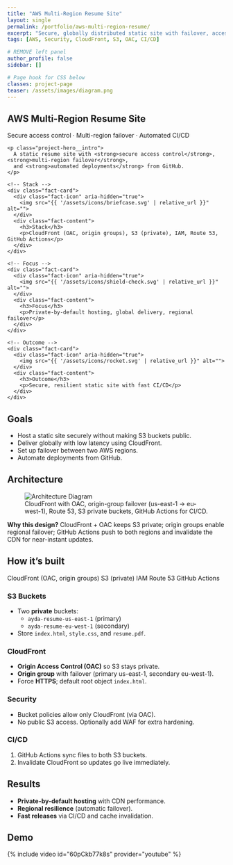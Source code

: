 ```yaml
---
title: "AWS Multi-Region Resume Site"
layout: single
permalink: /portfolio/aws-multi-region-resume/
excerpt: "Secure, globally distributed static site with failover, access control, and CI/CD."
tags: [AWS, Security, CloudFront, S3, OAC, CI/CD]

# REMOVE left panel
author_profile: false
sidebar: []

# Page hook for CSS below
classes: project-page
teaser: /assets/images/diagram.png
---
```


<!-- HERO -->
<section class="project-hero">
  <div class="project-hero__inner">
    <h1 class="project-hero__title">AWS Multi-Region Resume Site</h1>
    <p class="project-hero__tagline">Secure access control · Multi-region failover · Automated CI/CD</p>

    <p class="project-hero__intro">
      A static resume site with <strong>secure access control</strong>, <strong>multi-region failover</strong>,
      and <strong>automated deployments</strong> from GitHub.
    </p>
  </div>
</section>

<!-- QUICK FACTS -->
<section class="facts">
  <div class="facts-grid">

    <!-- Stack -->
    <div class="fact-card">
      <div class="fact-icon" aria-hidden="true">
        <img src="{{ '/assets/icons/briefcase.svg' | relative_url }}" alt="">
      </div>
      <div class="fact-content">
        <h3>Stack</h3>
        <p>CloudFront (OAC, origin groups), S3 (private), IAM, Route 53, GitHub Actions</p>
      </div>
    </div>

    <!-- Focus -->
    <div class="fact-card">
      <div class="fact-icon" aria-hidden="true">
        <img src="{{ '/assets/icons/shield-check.svg' | relative_url }}" alt="">
      </div>
      <div class="fact-content">
        <h3>Focus</h3>
        <p>Private-by-default hosting, global delivery, regional failover</p>
      </div>
    </div>

    <!-- Outcome -->
    <div class="fact-card">
      <div class="fact-icon" aria-hidden="true">
        <img src="{{ '/assets/icons/rocket.svg' | relative_url }}" alt="">
      </div>
      <div class="fact-content">
        <h3>Outcome</h3>
        <p>Secure, resilient static site with fast CI/CD</p>
      </div>
    </div>

  </div>
</section>

<!-- GOALS -->
<section class="section-card">
  <h2>Goals</h2>
  <ul>
    <li>Host a static site securely without making S3 buckets public.</li>
    <li>Deliver globally with low latency using CloudFront.</li>
    <li>Set up failover between two AWS regions.</li>
    <li>Automate deployments from GitHub.</li>
  </ul>
</section>

<!-- ARCHITECTURE -->
<section class="section-card">
  <h2>Architecture</h2>
  <figure class="figure">
    <img src="{{ '/assets/images/diagram.png' | relative_url }}" alt="Architecture Diagram">
    <figcaption>CloudFront with OAC, origin-group failover (us-east-1 → eu-west-1), Route 53, S3 private buckets, GitHub Actions for CI/CD.</figcaption>
  </figure>

  <div class="callout callout--info">
    <strong>Why this design?</strong> CloudFront + OAC keeps S3 private; origin groups enable regional failover; GitHub Actions push to both regions and invalidate the CDN for near-instant updates.
  </div>
</section>

<!-- HOW IT'S BUILT -->
<section class="section-card">
  <h2>How it’s built</h2>

  <div class="stack-badges">
    <span>CloudFront (OAC, origin groups)</span>
    <span>S3 (private)</span>
    <span>IAM</span>
    <span>Route 53</span>
    <span>GitHub Actions</span>
  </div>

  <h3>S3 Buckets</h3>
  <ul>
    <li>Two <strong>private</strong> buckets:
      <ul>
        <li><code>ayda-resume-us-east-1</code> (primary)</li>
        <li><code>ayda-resume-eu-west-1</code> (secondary)</li>
      </ul>
    </li>
    <li>Store <code>index.html</code>, <code>style.css</code>, and <code>resume.pdf</code>.</li>
  </ul>

  <h3>CloudFront</h3>
  <ul>
    <li><strong>Origin Access Control (OAC)</strong> so S3 stays private.</li>
    <li><strong>Origin group</strong> with failover (primary us-east-1, secondary eu-west-1).</li>
    <li>Force <strong>HTTPS</strong>; default root object <code>index.html</code>.</li>
  </ul>

  <h3>Security</h3>
  <ul>
    <li>Bucket policies allow only CloudFront (via OAC).</li>
    <li>No public S3 access. Optionally add WAF for extra hardening.</li>
  </ul>

  <h3>CI/CD</h3>
  <ol>
    <li>GitHub Actions sync files to both S3 buckets.</li>
    <li>Invalidate CloudFront so updates go live immediately.</li>
  </ol>
</section>

<!-- RESULTS -->
<section class="section-card">
  <h2>Results</h2>
  <ul>
    <li><strong>Private-by-default hosting</strong> with CDN performance.</li>
    <li><strong>Regional resilience</strong> (automatic failover).</li>
    <li><strong>Fast releases</strong> via CI/CD and cache invalidation.</li>
  </ul>
</section>

<!-- DEMO -->
<section class="section-card">
  <h2>Demo</h2>
  {% include video id="60pCkb77k8s" provider="youtube" %}
</section>
